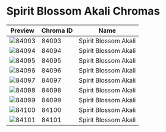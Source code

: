 # Spirit Blossom Akali Chromas

| Preview | Chroma ID | Name |
|---------|-----------|------|
| ![84093](https://raw.communitydragon.org/latest/plugins/rcp-be-lol-game-data/global/default/v1/champion-chroma-images/84/84093.png) | 84093 | Spirit Blossom Akali |
| ![84094](https://raw.communitydragon.org/latest/plugins/rcp-be-lol-game-data/global/default/v1/champion-chroma-images/84/84094.png) | 84094 | Spirit Blossom Akali |
| ![84095](https://raw.communitydragon.org/latest/plugins/rcp-be-lol-game-data/global/default/v1/champion-chroma-images/84/84095.png) | 84095 | Spirit Blossom Akali |
| ![84096](https://raw.communitydragon.org/latest/plugins/rcp-be-lol-game-data/global/default/v1/champion-chroma-images/84/84096.png) | 84096 | Spirit Blossom Akali |
| ![84097](https://raw.communitydragon.org/latest/plugins/rcp-be-lol-game-data/global/default/v1/champion-chroma-images/84/84097.png) | 84097 | Spirit Blossom Akali |
| ![84098](https://raw.communitydragon.org/latest/plugins/rcp-be-lol-game-data/global/default/v1/champion-chroma-images/84/84098.png) | 84098 | Spirit Blossom Akali |
| ![84099](https://raw.communitydragon.org/latest/plugins/rcp-be-lol-game-data/global/default/v1/champion-chroma-images/84/84099.png) | 84099 | Spirit Blossom Akali |
| ![84100](https://raw.communitydragon.org/latest/plugins/rcp-be-lol-game-data/global/default/v1/champion-chroma-images/84/84100.png) | 84100 | Spirit Blossom Akali |
| ![84101](https://raw.communitydragon.org/latest/plugins/rcp-be-lol-game-data/global/default/v1/champion-chroma-images/84/84101.png) | 84101 | Spirit Blossom Akali |